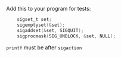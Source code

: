 Add this to your program for tests:
```c
    sigset_t set;
    sigemptyset(&set);
    sigaddset(&set, SIGQUIT);
    sigprocmask(SIG_UNBLOCK, &set, NULL);
```

`printf` must be after `sigaction`
